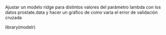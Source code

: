 Ajustar un modelo ridge para distintos valores del parámetro lambda con los datos
prostate.data y hacer un gráfico de como varia el error de validación cruzada

library(modelr)
